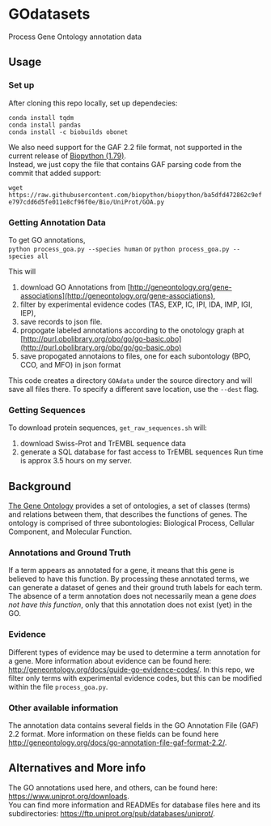 # GOdatasets
Process Gene Ontology annotation data


## Usage
### Set up
After cloning this repo locally, set up dependecies:  
```
conda install tqdm
conda install pandas
conda install -c biobuilds obonet
```  

We also need support for the GAF 2.2 file format, not supported in the current 
release of [Biopython (1.79)](https://github.com/biopython/biopython).  
Instead, we just copy the file that contains GAF parsing code from the commit that added support: 

`wget https://raw.githubusercontent.com/biopython/biopython/ba5dfd472862c9efe797cdd6d5fe011e8cf96f0e/Bio/UniProt/GOA.py`


### Getting Annotation Data
To get GO annotations,  
`python process_goa.py --species human` or `python process_goa.py --species all`

This will  
1. download GO Annotations from [http://geneontology.org/gene-associations](http://geneontology.org/gene-associations),  
2. filter by experimental evidence codes (TAS, EXP, IC, IPI, IDA, IMP, IGI, IEP),  
3. save records to json file.  
4. propogate labeled annotations according to the onotology graph at [http://purl.obolibrary.org/obo/go/go-basic.obo](http://purl.obolibrary.org/obo/go/go-basic.obo) 
5. save propogated annotaions to files, one for each subontology (BPO, CCO, and MFO) in json format


This code creates a directory `GOAdata` under the source directory and will save all files there.
To specify a different save location, use the `--dest` flag. 


### Getting Sequences
To download protein sequences, `get_raw_sequences.sh` will:
1. download Swiss-Prot and TrEMBL sequence data
2. generate a SQL database for fast access to TrEMBL sequences
Run time is approx 3.5 hours on my server.

## Background
[The Gene Ontology](http://geneontology.org/docs/ontology-documentation/) provides a set of ontologies, a set of classes (terms) and relations between them, that describes the functions of genes. The ontology is comprised of three subontologies: Biological Process, Cellular Component, and Molecular Function.

### Annotations and Ground Truth 
If a term appears as annotated for a gene, it means that this gene is believed to have this function. By processing these annotated terms, we can generate a dataset of genes and their ground truth labels for each term. The absence of a term annotation does not necessarily mean a gene _does not have this function_, only that this annotation does not exist (yet) in the GO.  

### Evidence
Different types of evidence may be used to determine a term annotation for a gene. More information about evidence can be found here: http://geneontology.org/docs/guide-go-evidence-codes/. In this repo, we filter only terms with experimental evidence codes, but this can be modified within the file `process_goa.py`.   

### Other available information
The annotation data contains several fields in the GO Annotation File (GAF) 2.2 format. More information on these fields can be found here http://geneontology.org/docs/go-annotation-file-gaf-format-2.2/.

## Alternatives and More info
The GO annotations used here, and others, can be found here: https://www.uniprot.org/downloads.  
You can find more information and READMEs for database files here and its subdirectories: https://ftp.uniprot.org/pub/databases/uniprot/. 
